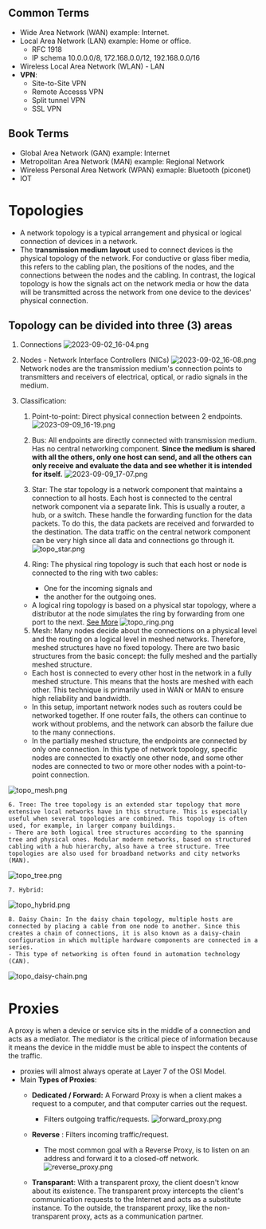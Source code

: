 ## Common Terms
- Wide Area Network (WAN) example: Internet.
- Local Area Network (LAN) example: Home or office.
	- RFC 1918
	- IP schema 10.0.0.0/8, 172.168.0.0/12, 192.168.0.0/16
- Wireless Local Area Network (WLAN) - LAN
- **VPN**:
	- Site-to-Site VPN
	- Remote Accesss VPN
	- Split tunnel VPN
	- SSL VPN

## Book Terms
- Global Area Network (GAN) example: Internet
- Metropolitan Area Network (MAN) example: Regional Network
- Wireless Personal Area Network (WPAN) exmaple: Bluetooth (piconet)
- IOT

# Topologies
- A network topology is a typical arrangement and physical or logical connection of devices in a network.
- The t**ransmission medium layout** used to connect devices is the physical topology of the network. For conductive or glass fiber media, this refers to the cabling plan, the positions of the nodes, and the connections between the nodes and the cabling. In contrast, the logical topology is how the signals act on the network media or how the data will be transmitted across the network from one device to the devices' physical connection.

## Topology can be divided into three (3) areas
1. Connections
![2023-09-02_16-04.png](_resources/2023-09-02_16-04.png)

2. Nodes - Network Interface Controllers (NICs)
![2023-09-02_16-08.png](_resources/2023-09-02_16-08.png)
Network nodes are the transmission medium's connection points to transmitters and receivers of electrical, optical, or radio signals in the medium.

3. Classification:
	1. Point-to-point: Direct physical connection between 2 endpoints.
	![2023-09-09_16-19.png](_resources/2023-09-09_16-19.png)
	
	2. Bus: All endpoints are directly connected with transmission medium. Has no central networking component. **Since the medium is shared with all the others, only one host can send, and all the others can only receive and evaluate the data and see whether it is intended for itself.**
	![2023-09-09_17-07.png](/_resources/2023-09-09_17-07.png)
	
	3. Star: The star topology is a network component that maintains a connection to all hosts. Each host is connected to the central network component via a separate link. This is usually a router, a hub, or a switch. These handle the forwarding function for the data packets. To do this, the data packets are received and forwarded to the destination. The data traffic on the central network component can be very high since all data and connections go through it.
	![topo_star.png](/_resources/topo_star.png)
	
	4. Ring: The physical ring topology is such that each host or node is connected to the ring with two cables:
	   - One for the incoming signals and
	   - the another for the outgoing ones.
   - A logical ring topology is based on a physical star topology, where a distributor at the node simulates the ring by forwarding from one port to the next. [See More](https://www.javatpoint.com/what-is-a-ring-topology)
![topo_ring.png](/_resources/topo_ring.png)

	5. Mesh: Many nodes decide about the connections on a physical level and the routing on a logical level in meshed networks. Therefore, meshed structures have no fixed topology. There are two basic structures from the basic concept: the fully meshed and the partially meshed structure.
	- Each host is connected to every other host in the network in a fully meshed structure. This means that the hosts are meshed with each other. This technique is primarily used in WAN or MAN to ensure high reliability and bandwidth.
	- In this setup, important network nodes such as routers could be networked together. If one router fails, the others can continue to work without problems, and the network can absorb the failure due to the many connections.
	- In the partially meshed structure, the endpoints are connected by only one connection. In this type of network topology, specific nodes are connected to exactly one other node, and some other nodes are connected to two or more other nodes with a point-to-point connection.

![topo_mesh.png](/_resources/topo_mesh.png)

	6. Tree: The tree topology is an extended star topology that more extensive local networks have in this structure. This is especially useful when several topologies are combined. This topology is often used, for example, in larger company buildings.
	- There are both logical tree structures according to the spanning tree and physical ones. Modular modern networks, based on structured cabling with a hub hierarchy, also have a tree structure. Tree topologies are also used for broadband networks and city networks (MAN).
![topo_tree.png](/_resources/topo_tree.png)
	
	7. Hybrid: 
![topo_hybrid.png](/_resources/topo_hybrid.png)

	8. Daisy Chain: In the daisy chain topology, multiple hosts are connected by placing a cable from one node to another. Since this creates a chain of connections, it is also known as a daisy-chain configuration in which multiple hardware components are connected in a series.
	- This type of networking is often found in automation technology (CAN).
![topo_daisy-chain.png](/_resources/topo_daisy-chain.png)

# Proxies
A proxy is when a device or service sits in the middle of a connection and acts as a mediator. The mediator is the critical piece of information because it means the device in the middle must be able to inspect the contents of the traffic. 
- proxies will almost always operate at Layer 7 of the OSI Model.
- Main **Types of Proxies**:
	- **Dedicated / Forward:** A Forward Proxy is when a client makes a request to a computer, and that computer carries out the request.
		- Filters outgoing traffic/requests.
		![forward_proxy.png](/_resources/forward_proxy.png)
		
  - **Reverse** : Filters incoming traffic/request.
	  - The most common goal with a Reverse Proxy, is to listen on an address and forward it to a closed-off network.
	![reverse_proxy.png](/_resources/reverse_proxy.png)
	
  -  **Transparant**: With a transparent proxy, the client doesn't know about its existence. The transparent proxy intercepts the client's communication requests to the Internet and acts as a substitute instance. To the outside, the transparent proxy, like the non-transparent proxy, acts as a communication partner.


